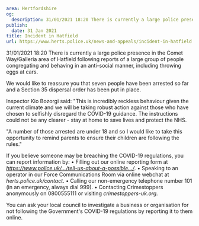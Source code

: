 ```yaml
area: Hertfordshire
og:
  description: 31/01/2021 18:20 There is currently a large police presence in the Comet Way/Galleria area of Hatfield following reports of a large group of people congregating and behaving in an anti-social manner, including throwing eggs at cars.
publish:
  date: 31 Jan 2021
title: Incident in Hatfield
url: https://www.herts.police.uk/news-and-appeals/incident-in-hatfield
```

31/01/2021 18:20 There is currently a large police presence in the Comet Way/Galleria area of Hatfield following reports of a large group of people congregating and behaving in an anti-social manner, including throwing eggs at cars.

We would like to reassure you that seven people have been arrested so far and a Section 35 dispersal order has been put in place.

Inspector Kio Bozorgi said: "This is incredibly reckless behaviour given the current climate and we will be taking robust action against those who have chosen to selfishly disregard the COVID-19 guidance. The instructions could not be any clearer - stay at home to save lives and protect the NHS.

"A number of those arrested are under 18 and so I would like to take this opportunity to remind parents to ensure their children are following the rules."

If you believe someone may be breaching the COVID-19 regulations, you can report information by:
• Filling out our online reporting form at _https://www.police.uk/.../tell-us-about-a-possible.../_.
• Speaking to an operator in our Force Communications Room via online webchat at _herts.police.uk/contact_.
• Calling our non-emergency telephone number 101 (in an emergency, always dial 999).
• Contacting Crimestoppers anonymously on 0800555111 or visiting _crimestoppers-uk.org._

You can ask your local council to investigate a business or organisation for not following the Government's COVID-19 regulations by reporting it to them online.
